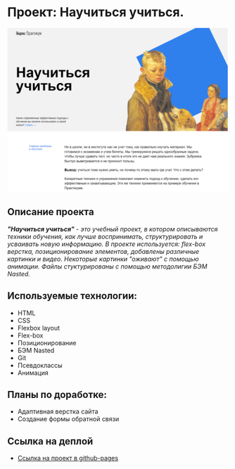 # Проект: Научиться учиться.
![Превью проекта](https://github.com/RandyCheBro/imgs-for-README/blob/main/howtolearn.png?raw=true)

## Описание проекта
_**"Научиться учиться"** - это учебный проект, в котором описываются техники обучения, как лучше воспринимать, структурировать и усваивать новую информацию. В проекте используется: flex-box верстка, позиционирование элементов, добавлены различные картинки и видео. Некоторые картинки "оживают" с помощью анимации. Файлы стуктурированы с помощью методолигии БЭМ Nasted._

## Используемые технологии:
* HTML
* CSS
* Flexbox layout
* Flex-box
* Позиционирование
* БЭМ Nasted
* Git
* Псевдоклассы
* Анимация

## Планы по доработке:
* Адаптивная верстка сайта
* Создание формы обратной связи

## Ссылка на деплой
* [Ссылка на проект в github-pages](https://randychebro.github.io/how-to-learn/)
